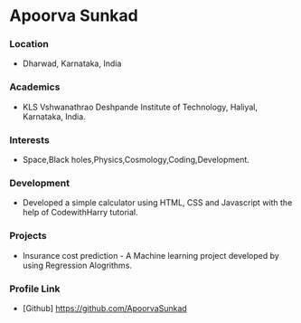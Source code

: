 # Apoorva Sunkad

### Location
- Dharwad, Karnataka, India

### Academics
- KLS Vshwanathrao Deshpande Institute of Technology, Haliyal, Karnataka, India.

### Interests
- Space,Black holes,Physics,Cosmology,Coding,Development.

### Development
- Developed a simple calculator using HTML, CSS and Javascript with the help of CodewithHarry tutorial.

### Projects
- Insurance cost prediction - A Machine learning project developed by using Regression Alogrithms.

### Profile Link
- [Github] https://github.com/ApoorvaSunkad